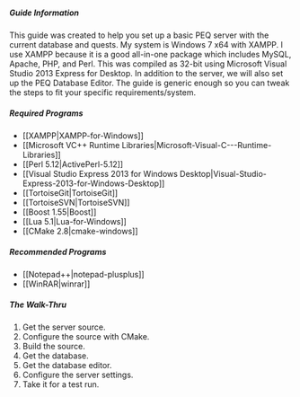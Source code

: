 ##### Guide Information
This guide was created to help you set up a basic PEQ server with the current database and quests. My system is Windows 7 x64 with XAMPP. I use XAMPP because it is a good all-in-one package which includes MySQL, Apache, PHP, and Perl. This was compiled as 32-bit using Microsoft Visual Studio 2013 Express for Desktop. In addition to the server, we will also set up the PEQ Database Editor. The guide is generic enough so you can tweak the steps to fit your specific requirements/system.

##### Required Programs
* [[XAMPP|XAMPP-for-Windows]]
* [[Microsoft VC++ Runtime Libraries|Microsoft-Visual-C---Runtime-Libraries]]
* [[Perl 5.12|ActivePerl-5.12]]
* [[Visual Studio Express 2013 for Windows Desktop|Visual-Studio-Express-2013-for-Windows-Desktop]]
* [[TortoiseGit|TortoiseGit]]
* [[TortoiseSVN|TortoiseSVN]]
* [[Boost 1.55|Boost]]
* [[Lua 5.1|Lua-for-Windows]]
* [[CMake 2.8|cmake-windows]]

##### Recommended Programs
* [[Notepad++|notepad-plusplus]]
* [[WinRAR|winrar]]

##### The Walk-Thru
1. Get the server source.
2. Configure the source with CMake.
3. Build the source.
4. Get the database.
5. Get the database editor.
6. Configure the server settings.
7. Take it for a test run.